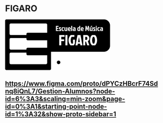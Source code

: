  <!-- HEADINGS -->

# FIGARO

![Logo figaro](sap/static/img/logo.png)

## https://www.figma.com/proto/dPYCzHBcrF74Sdnq8iQnL7/Gestion-Alumnos?node-id=6%3A3&scaling=min-zoom&page-id=0%3A1&starting-point-node-id=1%3A32&show-proto-sidebar=1

